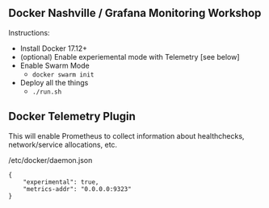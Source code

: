 Docker Nashville / Grafana Monitoring Workshop
---

Instructions:

- Install Docker 17.12+
- (optional) Enable experiemental mode with Telemetry [see below]
- Enable Swarm Mode
  - `docker swarm init`
- Deploy all the things
  - `./run.sh`


## Docker Telemetry Plugin

This will enable Prometheus to collect information about healthchecks, network/service allocations, etc.

/etc/docker/daemon.json
```
{
    "experimental": true,
    "metrics-addr": "0.0.0.0:9323"
}
```